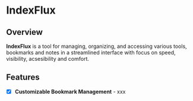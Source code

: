 # IndexFlux

## Overview

**IndexFlux** is a tool for managing, organizing, and accessing various tools, bookmarks and notes in a streamlined interface with focus on speed, visibility, acsesibility and comfort. 
## Features

- [x] **Customizable Bookmark Management** - xxx